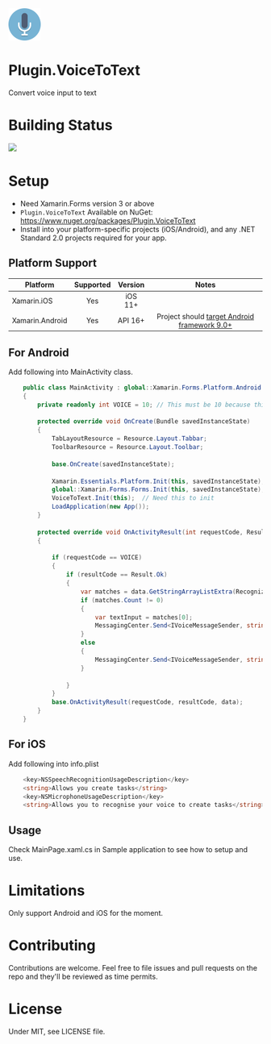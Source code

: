 <img src="Screenshots/icon.png" width="64px" >

# Plugin.VoiceToText
Convert voice input to text

# Building Status

<img src="https://ci.appveyor.com/api/projects/status/github/masonyc/Plugin.VoiceToText?svg=true" width="100">

# Setup

- Need Xamarin.Forms version 3 or above
- `Plugin.VoiceToText` Available on NuGet: https://www.nuget.org/packages/Plugin.VoiceToText
- Install into your platform-specific projects (iOS/Android), and any .NET Standard 2.0 projects required for your app.
  
## Platform Support

|Platform|Supported|Version|Notes|
| ------------------- | :-----------: | :------------------: | :------------------: |
|Xamarin.iOS|Yes|iOS 11+| |
|Xamarin.Android|Yes|API 16+|Project should [target Android framework 9.0+](https://docs.microsoft.com/en-us/xamarin/android/app-fundamentals/android-api-levels?tabs=vswin#framework)|    

## For Android
Add following into MainActivity class.
```csharp
    public class MainActivity : global::Xamarin.Forms.Platform.Android.FormsAppCompatActivity,IVoiceMessageSender
    {
        private readonly int VOICE = 10; // This must be 10 because this plugin registered as 10 
        
        protected override void OnCreate(Bundle savedInstanceState)
        {
            TabLayoutResource = Resource.Layout.Tabbar;
            ToolbarResource = Resource.Layout.Toolbar;

            base.OnCreate(savedInstanceState);

            Xamarin.Essentials.Platform.Init(this, savedInstanceState);
            global::Xamarin.Forms.Forms.Init(this, savedInstanceState);
            VoiceToText.Init(this);  // Need this to init
            LoadApplication(new App());
        }
        
        protected override void OnActivityResult(int requestCode, Result resultCode, Intent data)
        {

            if (requestCode == VOICE)
            {
                if (resultCode == Result.Ok)
                {
                    var matches = data.GetStringArrayListExtra(RecognizerIntent.ExtraResults);
                    if (matches.Count != 0)
                    {
                        var textInput = matches[0];
                        MessagingCenter.Send<IVoiceMessageSender, string>(this, "STT", textInput);
                    }
                    else
                    {
                        MessagingCenter.Send<IVoiceMessageSender, string>(this, "STT", "No input");
                    }

                }
            }
            base.OnActivityResult(requestCode, resultCode, data);
        }
    }
```

## For iOS
Add following into info.plist
```csharp
	<key>NSSpeechRecognitionUsageDescription</key>
	<string>Allows you create tasks</string>
	<key>NSMicrophoneUsageDescription</key>
	<string>Allows you to recognise your voice to create tasks</string>
```

## Usage

Check MainPage.xaml.cs in Sample application to see how to setup and use.

# Limitations

Only support Android and iOS for the moment. 

# Contributing

Contributions are welcome.  Feel free to file issues and pull requests on the repo and they'll be reviewed as time permits.

# License
Under MIT, see LICENSE file.
